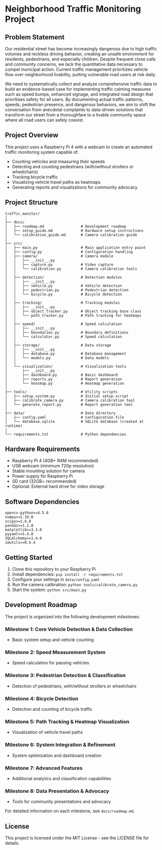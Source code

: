 # Neighborhood Traffic Monitoring Project

## Problem Statement

Our residential street has become increasingly dangerous due to high traffic volumes and reckless driving behavior, creating an unsafe environment for residents, pedestrians, and especially children. Despite frequent close calls and community concerns, we lack the quantitative data necessary to compel municipal action. Current traffic management prioritizes vehicle flow over neighborhood livability, putting vulnerable road users at risk daily.

We need to systematically collect and analyze comprehensive traffic data to build an evidence-based case for implementing traffic calming measures such as speed bumps, enhanced signage, and integrated road design that prioritizes safety for all users. By documenting actual traffic patterns, speeds, pedestrian presence, and dangerous behaviors, we aim to shift the conversation from anecdotal complaints to data-driven solutions that transform our street from a thoroughfare to a livable community space where all road users can safely coexist.

## Project Overview

This project uses a Raspberry Pi 4 with a webcam to create an automated traffic monitoring system capable of:
- Counting vehicles and measuring their speeds
- Detecting and counting pedestrians (with/without strollers or wheelchairs)
- Tracking bicycle traffic
- Visualizing vehicle travel paths as heatmaps
- Generating reports and visualizations for community advocacy

## Project Structure

```
traffic_monitor/
│
├── docs/
│   ├── roadmap.md                 # Development roadmap
│   ├── setup_guide.md             # Hardware setup instructions
│   └── calibration_guide.md       # Camera calibration guide
│
├── src/
│   ├── main.py                    # Main application entry point
│   ├── config.py                  # Configuration handling
│   ├── camera/                    # Camera module
│   │   ├── __init__.py
│   │   ├── capture.py             # Video capture
│   │   └── calibration.py         # Camera calibration tools
│   │
│   ├── detection/                 # Detection modules
│   │   ├── __init__.py
│   │   ├── vehicle.py             # Vehicle detection
│   │   ├── pedestrian.py          # Pedestrian detection
│   │   └── bicycle.py             # Bicycle detection
│   │
│   ├── tracking/                  # Tracking modules
│   │   ├── __init__.py
│   │   ├── object_tracker.py      # Object tracking base class
│   │   └── path_tracker.py        # Path tracking for heatmaps
│   │
│   ├── speed/                     # Speed calculation
│   │   ├── __init__.py
│   │   ├── boundaries.py          # Boundary definitions
│   │   └── calculator.py          # Speed calculation
│   │
│   ├── storage/                   # Data storage
│   │   ├── __init__.py
│   │   ├── database.py            # Database management
│   │   └── models.py              # Data models
│   │
│   └── visualization/             # Visualization tools
│       ├── __init__.py
│       ├── dashboard.py           # Basic dashboard
│       ├── reports.py             # Report generation
│       └── heatmap.py             # Heatmap generation
│
├── tools/                         # Utility scripts
│   ├── setup_system.py            # Initial setup script
│   ├── calibrate_camera.py        # Camera calibration tool
│   └── generate_report.py         # Report generation tool
│
├── data/                          # Data directory
│   ├── config.yaml                # Configuration file
│   └── database.sqlite            # SQLite database (created at runtime)
│
└── requirements.txt               # Python dependencies
```

## Hardware Requirements

- Raspberry Pi 4 (4GB+ RAM recommended)
- USB webcam (minimum 720p resolution)
- Stable mounting solution for camera
- Power supply for Raspberry Pi
- SD card (32GB+ recommended)
- Optional: External hard drive for video storage

## Software Dependencies

```
opencv-python>=4.5.0
numpy>=1.19.0
scipy>=1.6.0
pandas>=1.2.0
matplotlib>=3.3.0
pyyaml>=5.4.0
SQLAlchemy>=1.4.0
imutils>=0.5.4
```

## Getting Started

1. Clone this repository to your Raspberry Pi
2. Install dependencies: `pip install -r requirements.txt`
3. Configure your settings in `data/config.yaml`
4. Run the camera calibration: `python tools/calibrate_camera.py`
5. Start the system: `python src/main.py`

## Development Roadmap

The project is organized into the following development milestones:

### Milestone 1: Core Vehicle Detection & Data Collection
- Basic system setup and vehicle counting

### Milestone 2: Speed Measurement System
- Speed calculation for passing vehicles

### Milestone 3: Pedestrian Detection & Classification
- Detection of pedestrians, with/without strollers or wheelchairs

### Milestone 4: Bicycle Detection
- Detection and counting of bicycle traffic

### Milestone 5: Path Tracking & Heatmap Visualization
- Visualization of vehicle travel paths

### Milestone 6: System Integration & Refinement
- System optimization and dashboard creation

### Milestone 7: Advanced Features
- Additional analytics and classification capabilities

### Milestone 8: Data Presentation & Advocacy
- Tools for community presentations and advocacy

For detailed information on each milestone, see `docs/roadmap.md`.

## License

This project is licensed under the MIT License - see the LICENSE file for details.
